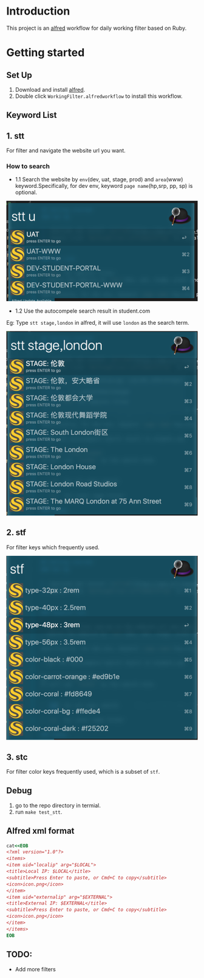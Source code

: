 # Introduction

This project is an [alfred](https://www.alfredapp.com/) workflow for daily working filter based on Ruby.

# Getting started
## Set Up

1. Download and install [alfred](https://www.alfredapp.com/).
2. Double click `WorkingFilter.alfredworkflow` to install this workflow.


## Keyword List

## 1. stt

For filter and navigate the website url you want.

### How to search

- 1.1 Search the website by `env`(dev, uat, stage, prod) and `area`(www) keyword.Specifically, for dev env, keyword `page name`(hp,srp, pp, sp) is optional.

![alt text](https://raw.githubusercontent.com/joeeeeey/alfred_daily_filter/master/assets/images/stt1.png)

- 1.2 Use the autocompele search result in student.com

Eg: Type `stt stage,london` in alfred, it will use `london` as the search term.

![alt text](https://raw.githubusercontent.com/joeeeeey/alfred_daily_filter/master/assets/images/stt2.png)

## 2. stf

For filter keys which frequently used.

![alt text](https://raw.githubusercontent.com/joeeeeey/alfred_daily_filter/master/assets/images/stf.png)

## 3. stc 

For filter color keys frequently used, which is a subset of `stf`.

## Debug
1. go to the repo directory in termial.
2. run `make test_stt`.

## Alfred xml format
```ruby
cat<<EOB
<?xml version="1.0"?>
<items>
<item uid="localip" arg="$LOCAL">
<title>Local IP: $LOCAL</title>
<subtitle>Press Enter to paste, or Cmd+C to copy</subtitle>
<icon>icon.png</icon>
</item>
<item uid="externalip" arg="$EXTERNAL">
<title>External IP: $EXTERNAL</title>
<subtitle>Press Enter to paste, or Cmd+C to copy</subtitle>
<icon>icon.png</icon>
</item>
</items>
EOB
```

## TODO:

* Add more filters
